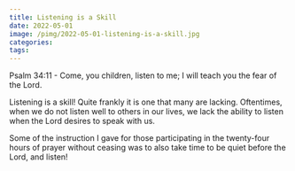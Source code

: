 ```yaml
---
title: Listening is a Skill
date: 2022-05-01
image: /pimg/2022-05-01-listening-is-a-skill.jpg
categories:
tags:
---
```


<p data-block-key="q0os3">Psalm 34:11 - Come, you children, listen to me; I will teach you the fear of the Lord.</p><p data-block-key="8v4lr">Listening is a skill! Quite frankly it is one that many are lacking. Oftentimes, when we do not listen well to others in our lives, we lack the ability to listen when the Lord desires to speak with us.</p><p data-block-key="5cmgr">Some of the instruction I gave for those participating in the twenty-four hours of prayer without ceasing was to also take time to be quiet before the Lord, and listen! </p>

